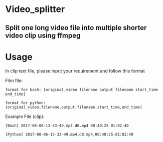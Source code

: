 Video_splitter
==============

Split one long video file into multiple shorter video clip using ffmpeg
-----------------------------------------------------------------------
# Usage
  In clip text file, please input your requirement and follow this format

Film file:

    format for bash: [original_video filename output filename start_time end_time]
  
    format for python: [original_video,filename,output,filename,start_time,end_time]

Example File (clip):

    [Bash] 2017-08-06-13-33-49.mp4 d8.mp4 00:40:25 01:02:40

    [Python] 2017-08-06-13-33-49.mp4,d8.mp4,00:40:25,01:02:40
